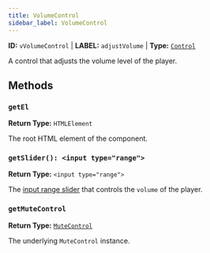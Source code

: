 ```yaml
---
title: VolumeControl
sidebar_label: VolumeControl
---
```


**ID:** `vVolumeControl` | **LABEL:** `adjustVolume` | **Type:** [`Control`](./control-interface.md)

A control that adjusts the volume level of the player.

## Methods

### `getEl`

**Return Type:** `HTMLElement`

The root HTML element of the component.

### `getSlider(): <input type="range">`

**Return Type:** `<input type="range">`

The [input range slider][mdn-input-range] that controls the `volume` of the player.

[mdn-input-range]: https://developer.mozilla.org/en-US/docs/Web/HTML/Element/input/range

### `getMuteControl`

**Return Type:** [`MuteControl`](./mute-control.md)

The underlying `MuteControl` instance.